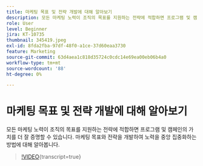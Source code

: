 ```yaml
---
title: 마케팅 목표 및 전략 개발에 대해 알아보기
description: 모든 마케팅 노력이 조직의 목표를 지원하는 전략에 적합하면 프로그램 및 캠페인의 가치를 더 잘 증명할 수 있습니다.
role: User
level: Beginner
jira: KT-10735
thumbnail: 345419.jpeg
exl-id: 8fda2fba-97df-48f0-a1ce-37d60eaa3730
feature: Marketing
source-git-commit: 63d4aea1c818d35724c0cdc14e69ea00eb06b4a0
workflow-type: tm+mt
source-wordcount: '88'
ht-degree: 0%

---
```


# 마케팅 목표 및 전략 개발에 대해 알아보기

모든 마케팅 노력이 조직의 목표를 지원하는 전략에 적합하면 프로그램 및 캠페인의 가치를 더 잘 증명할 수 있습니다. 마케팅 목표와 전략을 개발하여 노력을 중앙 집중화하는 방법에 대해 알아봅니다.

>[!VIDEO](https://video.tv.adobe.com/v/3413383/?quality=12&learn=on&captions=kor){transcript=true}
